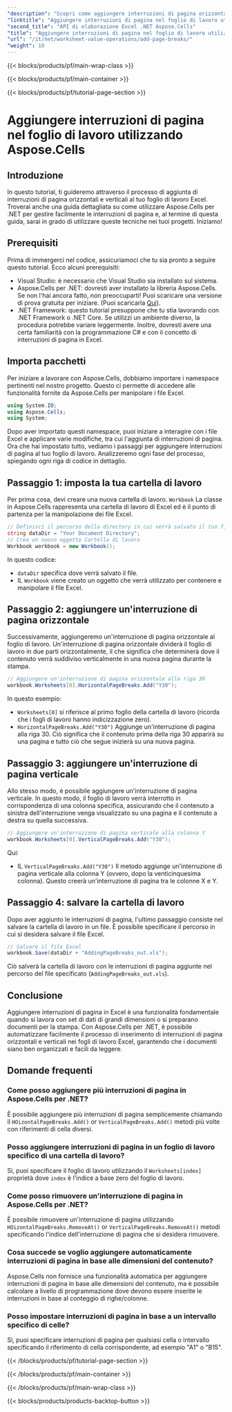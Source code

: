 ```yaml
---
"description": "Scopri come aggiungere interruzioni di pagina orizzontali e verticali in Excel utilizzando Aspose.Cells per .NET con questa guida passo passo. Rendi i tuoi file Excel adatti alla stampa."
"linktitle": "Aggiungere interruzioni di pagina nel foglio di lavoro utilizzando Aspose.Cells"
"second_title": "API di elaborazione Excel .NET Aspose.Cells"
"title": "Aggiungere interruzioni di pagina nel foglio di lavoro utilizzando Aspose.Cells"
"url": "/it/net/worksheet-value-operations/add-page-breaks/"
"weight": 10
---
```


{{< blocks/products/pf/main-wrap-class >}}

{{< blocks/products/pf/main-container >}}

{{< blocks/products/pf/tutorial-page-section >}}

# Aggiungere interruzioni di pagina nel foglio di lavoro utilizzando Aspose.Cells

## Introduzione
In questo tutorial, ti guideremo attraverso il processo di aggiunta di interruzioni di pagina orizzontali e verticali al tuo foglio di lavoro Excel. Troverai anche una guida dettagliata su come utilizzare Aspose.Cells per .NET per gestire facilmente le interruzioni di pagina e, al termine di questa guida, sarai in grado di utilizzare queste tecniche nei tuoi progetti. Iniziamo!
## Prerequisiti
Prima di immergerci nel codice, assicuriamoci che tu sia pronto a seguire questo tutorial. Ecco alcuni prerequisiti:
- Visual Studio: è necessario che Visual Studio sia installato sul sistema.
- Aspose.Cells per .NET: dovresti aver installato la libreria Aspose.Cells. Se non l'hai ancora fatto, non preoccuparti! Puoi scaricare una versione di prova gratuita per iniziare. (Puoi scaricarla [Qui](https://releases.aspose.com/cells/net/)).
- .NET Framework: questo tutorial presuppone che tu stia lavorando con .NET Framework o .NET Core. Se utilizzi un ambiente diverso, la procedura potrebbe variare leggermente.
Inoltre, dovresti avere una certa familiarità con la programmazione C# e con il concetto di interruzioni di pagina in Excel.
## Importa pacchetti
Per iniziare a lavorare con Aspose.Cells, dobbiamo importare i namespace pertinenti nel nostro progetto. Questo ci permette di accedere alle funzionalità fornite da Aspose.Cells per manipolare i file Excel.
```csharp
using System.IO;
using Aspose.Cells;
using System;
```
Dopo aver importato questi namespace, puoi iniziare a interagire con i file Excel e applicare varie modifiche, tra cui l'aggiunta di interruzioni di pagina.
Ora che hai impostato tutto, vediamo i passaggi per aggiungere interruzioni di pagina al tuo foglio di lavoro. Analizzeremo ogni fase del processo, spiegando ogni riga di codice in dettaglio.
## Passaggio 1: imposta la tua cartella di lavoro
Per prima cosa, devi creare una nuova cartella di lavoro. `Workbook` La classe in Aspose.Cells rappresenta una cartella di lavoro di Excel ed è il punto di partenza per la manipolazione dei file Excel.
```csharp
// Definisci il percorso della directory in cui verrà salvato il tuo file
string dataDir = "Your Document Directory";
// Crea un nuovo oggetto Cartella di lavoro
Workbook workbook = new Workbook();
```
In questo codice:
- `dataDir` specifica dove verrà salvato il file.
- IL `Workbook` viene creato un oggetto che verrà utilizzato per contenere e manipolare il file Excel.
## Passaggio 2: aggiungere un'interruzione di pagina orizzontale
Successivamente, aggiungeremo un'interruzione di pagina orizzontale al foglio di lavoro. Un'interruzione di pagina orizzontale dividerà il foglio di lavoro in due parti orizzontalmente, il che significa che determinerà dove il contenuto verrà suddiviso verticalmente in una nuova pagina durante la stampa.
```csharp
// Aggiungere un'interruzione di pagina orizzontale alla riga 30
workbook.Worksheets[0].HorizontalPageBreaks.Add("Y30");
```
In questo esempio:
- `Worksheets[0]` si riferisce al primo foglio della cartella di lavoro (ricorda che i fogli di lavoro hanno indicizzazione zero).
- `HorizontalPageBreaks.Add("Y30")` Aggiunge un'interruzione di pagina alla riga 30. Ciò significa che il contenuto prima della riga 30 apparirà su una pagina e tutto ciò che segue inizierà su una nuova pagina.
## Passaggio 3: aggiungere un'interruzione di pagina verticale
Allo stesso modo, è possibile aggiungere un'interruzione di pagina verticale. In questo modo, il foglio di lavoro verrà interrotto in corrispondenza di una colonna specifica, assicurando che il contenuto a sinistra dell'interruzione venga visualizzato su una pagina e il contenuto a destra su quella successiva.
```csharp
// Aggiungere un'interruzione di pagina verticale alla colonna Y
workbook.Worksheets[0].VerticalPageBreaks.Add("Y30");
```
Qui:
- IL `VerticalPageBreaks.Add("Y30")` Il metodo aggiunge un'interruzione di pagina verticale alla colonna Y (ovvero, dopo la venticinquesima colonna). Questo creerà un'interruzione di pagina tra le colonne X e Y.
## Passaggio 4: salvare la cartella di lavoro
Dopo aver aggiunto le interruzioni di pagina, l'ultimo passaggio consiste nel salvare la cartella di lavoro in un file. È possibile specificare il percorso in cui si desidera salvare il file Excel.
```csharp
// Salvare il file Excel
workbook.Save(dataDir + "AddingPageBreaks_out.xls");
```
Ciò salverà la cartella di lavoro con le interruzioni di pagina aggiunte nel percorso del file specificato (`AddingPageBreaks_out.xls`).
## Conclusione
Aggiungere interruzioni di pagina in Excel è una funzionalità fondamentale quando si lavora con set di dati di grandi dimensioni o si preparano documenti per la stampa. Con Aspose.Cells per .NET, è possibile automatizzare facilmente il processo di inserimento di interruzioni di pagina orizzontali e verticali nei fogli di lavoro Excel, garantendo che i documenti siano ben organizzati e facili da leggere.
## Domande frequenti
### Come posso aggiungere più interruzioni di pagina in Aspose.Cells per .NET?
È possibile aggiungere più interruzioni di pagina semplicemente chiamando il `HOizontalPageBreaks.Add()` or `VerticalPageBreaks.Add()` metodi più volte con riferimenti di cella diversi.
### Posso aggiungere interruzioni di pagina in un foglio di lavoro specifico di una cartella di lavoro?
Sì, puoi specificare il foglio di lavoro utilizzando il `Worksheets[index]` proprietà dove `index` è l'indice a base zero del foglio di lavoro.
### Come posso rimuovere un'interruzione di pagina in Aspose.Cells per .NET?
È possibile rimuovere un'interruzione di pagina utilizzando `HOizontalPageBreaks.RemoveAt()` or `VerticalPageBreaks.RemoveAt()` metodi specificando l'indice dell'interruzione di pagina che si desidera rimuovere.
### Cosa succede se voglio aggiungere automaticamente interruzioni di pagina in base alle dimensioni del contenuto?
Aspose.Cells non fornisce una funzionalità automatica per aggiungere interruzioni di pagina in base alle dimensioni del contenuto, ma è possibile calcolare a livello di programmazione dove devono essere inserite le interruzioni in base al conteggio di righe/colonne.
### Posso impostare interruzioni di pagina in base a un intervallo specifico di celle?
Sì, puoi specificare interruzioni di pagina per qualsiasi cella o intervallo specificando il riferimento di cella corrispondente, ad esempio "A1" o "B15".


{{< /blocks/products/pf/tutorial-page-section >}}

{{< /blocks/products/pf/main-container >}}

{{< /blocks/products/pf/main-wrap-class >}}

{{< blocks/products/products-backtop-button >}}